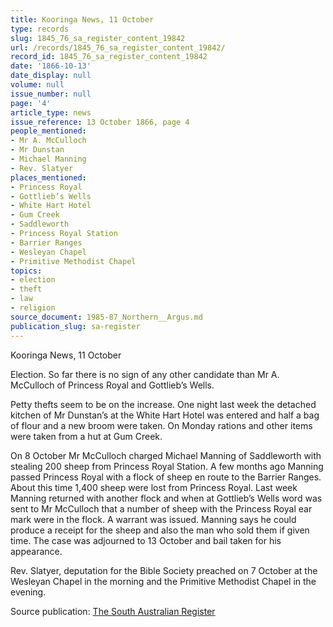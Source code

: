 ```yaml
---
title: Kooringa News, 11 October
type: records
slug: 1845_76_sa_register_content_19842
url: /records/1845_76_sa_register_content_19842/
record_id: 1845_76_sa_register_content_19842
date: '1866-10-13'
date_display: null
volume: null
issue_number: null
page: '4'
article_type: news
issue_reference: 13 October 1866, page 4
people_mentioned:
- Mr A. McCulloch
- Mr Dunstan
- Michael Manning
- Rev. Slatyer
places_mentioned:
- Princess Royal
- Gottlieb’s Wells
- White Hart Hotel
- Gum Creek
- Saddleworth
- Princess Royal Station
- Barrier Ranges
- Wesleyan Chapel
- Primitive Methodist Chapel
topics:
- election
- theft
- law
- religion
source_document: 1985-87_Northern__Argus.md
publication_slug: sa-register
---
```


Kooringa News, 11 October

Election.  So far there is no sign of any other candidate than Mr A. McCulloch of Princess Royal and Gottlieb’s Wells.

Petty thefts seem to be on the increase.  One night last week the detached kitchen of Mr Dunstan’s at the White Hart Hotel was entered and half a bag of flour and a new broom were taken.  On Monday rations and other items were taken from a hut at Gum Creek.

On 8 October Mr McCulloch charged Michael Manning of Saddleworth with stealing 200 sheep from Princess Royal Station.  A few months ago Manning passed Princess Royal with a flock of sheep en route to the Barrier Ranges.  About this time 1,400 sheep were lost from Princess Royal.  Last week Manning returned with another flock and when at Gottlieb’s Wells word was sent to Mr McCulloch that a number of sheep with the Princess Royal ear mark were in the flock.  A warrant was issued.  Manning says he could produce a receipt for the sheep and also the man who sold them if given time.  The case was adjourned to 13 October and bail taken for his appearance.

Rev. Slatyer, deputation for the Bible Society preached on 7 October at the Wesleyan Chapel in the morning and the Primitive Methodist Chapel in the evening.

Source publication: [The South Australian Register](/publications/sa-register/)

